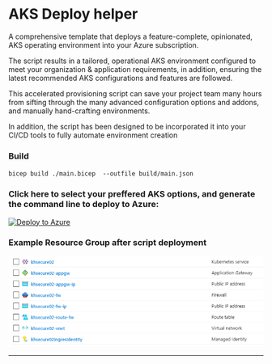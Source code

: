 
# AKS Deploy helper

A comprehensive template that deploys a feature-complete, opinionated, AKS operating environment into your Azure subscription.

The script results in a tailored, operational AKS environment configured to meet your organization & application requirements, in addition, ensuring the latest recommended AKS configurations and features are followed.  

This accelerated provisioning script can save your project team many hours from sifting through the many advanced configuration options and addons, and manually hand-crafting environments. 

In addition, the script has been designed to be incorporated it into your CI/CD tools to fully automate  environment creation

### Build

```
bicep build ./main.bicep  --outfile build/main.json
```

### Click here to select your preffered AKS options, and generate the command line to deploy to Azure:

[![Deploy to Azure](https://aka.ms/deploytoazurebutton)](https://khowling.github.io/aks-deploy-wizard/)



### Example Resource Group after script deployment

![portal-image](portal.png)

***
